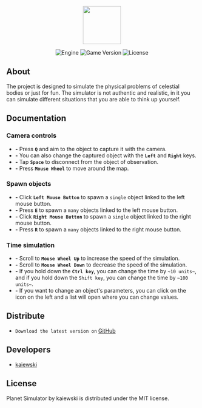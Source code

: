 <p align="center">
      <img src="https://i.ibb.co/tmjk66Y/logo.png" width="100">
</p>

<p align="center">
   <img src="https://img.shields.io/badge/Engine-Pygame_2.5.0-blueviolet" alt="Engine">
   <img src="https://img.shields.io/badge/Game_Version-b01.07.23-blue" alt="Game Version">
   <img src="https://img.shields.io/badge/License-MIT-success" alt="License">
</p>

## About

The project is designed to simulate the physical problems of celestial bodies or just for fun. The simulator is not authentic and realistic, in it you can simulate different situations that you are able to think up yourself. 

## Documentation

### Camera controls
- **-** Press **`Q`** and aim to the object to capture it with the camera.
- **-** You can also change the captured object with the **`Left`** and **`Right`** keys.
- **-** Tap **`Space`** to disconnect from the object of observation.
- **-** Press **`Mouse Wheel`** to move around the map.

### Spawn objects
- **-** Click **`Left Mouse Button`** to spawn a `single` object linked to the left mouse button.
- **-** Press **`E`** to spawn a `many` objects linked to the left mouse button.
- **-** Click **`Right Mouse Button`** to spawn a `single` object linked to the right mouse button.
- **-** Press **`R`** to spawn a `many` objects linked to the right mouse button.

### Time simulation
- **-** Scroll to **`Mouse Wheel Up`** to increase the speed of the simulation.
- **-** Scroll to **`Mouse Wheel Down`** to decrease the speed of the simulation.
- **-** If you hold down the **`Ctrl key`**, you can change the time by `~10 units~`, and if you hold down the `Shift key`, you can change the time by `~100 units~`.
- **-** If you want to change an object's parameters, you can click on the icon on the left and a list will open where you can change values.
  
## Distribute

- `Download the latest version on` [GitHub](https://github.com/kaiewski/planet-simulator)


## Developers

- [kaiewski](https://github.com/kaiewski)

## License

Planet Simulator by kaiewski is distributed under the MIT license.
